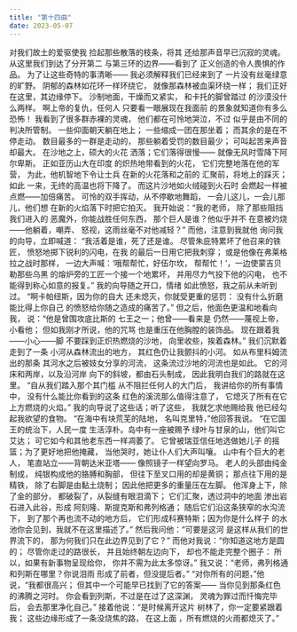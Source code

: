 ```yaml
---
title: "第十四曲"
date: 2023-05-07
---
```

对我们故土的爱驱使我
捡起那些散落的枝条，将其
还给那声音早已沉寂的灵魂。
从这里我们到达了分开第二
与第三环的边界——看到了
正义创造的令人畏惧的作品。
为了让这些奇特的事清晰——
我必须解释我们已经来到了
一片没有丝毫绿意的旷野。
阴郁的森林如花环一样环绕它，
就像那森林被血渠环绕一样；
我们正好在这里，其边缘停下。
沙制地面，干燥而又紧实，
和卡托的脚曾踏过
的沙漠没什么两样。
啊上帝的复仇，任何人
只要看一眼展现在我面前
的景象就知道你有多么恐怖！
我看到了很多群赤裸的灵魂，
他们都在可怜地哭泣，不过
似乎是由不同的判决所管制。
一些仰面朝天躺在地上；
一些缩成一团在那坐着；
而其余的是在不停走动。
数目最多的一群是走动的，
那些躺着受罚的数目最少；
可叫起苦来声音却最大。
在沙地之上，硕大的火花
洒落；它们落得很慢——
就像无风时雪降下阿尔卑斯。
正如亚历山大在印度
的炽热地带看到的火花，
它们完整地落在他的军营，
为此，他机智地下令让士兵
在新的火花落和之前的
汇聚前，将地上的踩灭；如此
一来，无终的高温也将下降了。
而这片沙地如火绒碰到火石时
会燃起一样被点燃——加倍痛苦。
可怜的双手挥动，从不停歇地舞蹈，
一会儿这儿，一会儿那儿，他们想
在新的火焰落下时把它拍灭。
我开始说：“我的老师，
除了那些阻挡我们进入的
恶魔外，你能战胜任何东西，
那个巨人是谁？他似乎并不
在意被灼烧——他躺着，嘲弄、
怒视，这雨丝毫不对他减轻？”
而他，注意到我就他
询问我的向导，立即喊道：
“我活着是谁，死了还是谁。
尽管朱庇特累坏了他召来的铁匠，
愤怒地掷下锐利的闪电，在我
的最后一日用它把我刺穿；
或是他像在弗莱格拉之战时那样，
一边大声喊：‘哦帮帮忙，好伍尔坎，
帮帮忙！’，一边使蒙吉贝勒那些乌黑
的熔炉旁的工匠一个接一个地累坏，
并用尽力气投下他的闪电，
也不能得到称心如意的报复。”
我的向导随之开口，情绪
如此愤怒，我之前从未听到过。
“啊卡帕纽斯，因为你的自大
还未熄灭，你就受更重的惩罚：
没有什么折磨能比得上你自己
的愤怒给你随之造成的痛苦了。”
但之后，他面色更温和地看向我，
说：“他是曾围攻底比斯的
七王之一；他曾——看来是
仍然——蔑视上帝，小看他；
但如我刚才所说，他的咒骂
也是重压在他胸膛的装饰品。
现在跟着我——小心——脚
不要踩到正炽热燃烧的沙地，
向里收些，挨着森林。”
我们沉默着走到了一条
小河从森林流出的地方，
其红色仍让我颤抖的小河。
如从布里科姆流出的那条
其河水之后被妓女分享的河流，
这条流过沙地的河流也是如此。
它的河床和两岸，以及沿河岸
向下的斜坡，都由石头制成，
因此我明白我们的路就在这里。
“自从我们踏入那个其门槛
从不阻拦任何人的大门后，
我讲给你的所有事情中，
没有什么能比你看到的这条
红色的溪流那么值得注意了，
它熄灭了所有在它上方燃烧的火焰。”
我的向导说了这些话；听了这些，
我就乞求他赐给我
他已经勾起我欲望的食物。
“在海中有块荒芜的陆地，
名叫克里特，”他回答我说。
“在它国王的统治下，人民一度
生活淳朴。岛中有一座被赐予
绿叶与甘泉的山，他们叫它艾达；
可它如今和其他老东西一样凋萎了。
它曾被瑞亚信任地选做她儿子
的摇篮；为了更好地把他掩藏，
当他哭时，她让仆人们大声叫嚷。
山中有个巨大的老人，
笔直站立——背朝达米亚塔——
像照镜子一样望向罗马。
老人的头部由纯金制成，
纯银构成他的胳膊和胸部，
但往下至叉口用的却是黄铜；
那点往下用的是精铁，
除了右脚是由黏土烧制；
因此他把更多的重量压在左脚。
他浑身上下，除了金的部分，
都破裂了，从裂缝有眼泪滴下；
它们汇聚，透过洞中的地面
渗出岩石进入此谷，形成
阿刻隆、斯提克斯和弗列格通；
随后它们沿这条狭窄的水沟流下，
到了那个再也流不动的地方后，
它们形成科赛特斯；因为你是什么样子
的水池你会见到，我就不在这里描述了。”
然后我问他：“可要是这河
是这样从我们的世界流下的，
那为何我们只在此边界见到了它？”
而他对我说：“你知道这地方是圆的；
尽管你走过的路很长，
并且始终朝左边向下，
却也不能走完整个圈子：
所以，如果有新事物呈现给你，
你并不需为此太多惊讶。”
我又说：“老师，弗列格通
和列斯在哪里？你说泪雨
形成了前者，但没提后者。”
“对你所有的问题，”他说，“我都很高兴；
但其中一个可能早已找到了它的答案——
当你见到那条红色的沸腾之河时。
你会看到列斯，不过是在过了这深渊，
灵魂为罪过而忏悔完毕后，
会去那里净化自己。”
接着他说：“是时候离开这片
树林了，你一定要紧跟着我；
这些边缘形成了一条没烧焦的路，
在这上面 ，所有燃烧的火雨都熄灭了。”